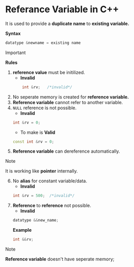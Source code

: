 # Referance Variable in C++

It is used to provide a **duplicate name** to **existing variable.**

**Syntax**  
```c++
datatype &newname = existing name
```
>[!Important]   
>**Rules**  
>1. **reference value**  must be initilized.   
>    - **Invalid**    
>    ```c++
>        int &rv;   /*invalid*/
>    ```
>2. No seperate memory is created for **reference variable.**
>3. **Reference variable** cannot refer to another variable.
>4. `NULL` reference is not possible.
>       - **Invalid**   
>       ```c++
>       int &rv = 0;
>       ```
>       - To make is **Valid**
>       ```c++
>       const int &rv = 0;
>       ```   
>5. **Reference variable** can dereference automatically.
> > [!Note]      
> > It is working like **pointer** internally.
>6. No **alias** for constant variable/data. 
>       - **Invalid**   
>       ```c++
>       int &rv = 500;  /*invalid*/
>       ```
>7. **Reference** to **reference** not possible.
>       - **Invalid**   
>       ```c++
>       datatype &&new_name;
>       ```
>       **Example**
>       ```c++
>       int &&rv;        
>       ```
> > [!Note]   
> >**Reference variable** doesn't have seperate memory;    